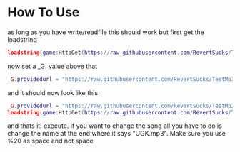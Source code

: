 # How To Use  
as long as you have write/readfile this should work
but first get the loadstring
```lua
loadstring(game:HttpGet(https://raw.githubusercontent.com/RevertSucks/TestMp3s/main/main.lua))()
```
now set a _G. value above that
```lua
_G.providedurl = "https://raw.githubusercontent.com/RevertSucks/TestMp3s/Songs/UGK.mp3"
```
and it should now look like this
```lua
_G.providedurl = "https://raw.githubusercontent.com/RevertSucks/TestMp3s/Songs/UGK.mp3"
loadstring(game:HttpGet(https://raw.githubusercontent.com/RevertSucks/TestMp3s/main/main.lua))()
```
and thats it! execute. if you want to change the song all you have to do is change the name at the end where it says "UGK.mp3". Make sure you use %20 as space and not space
